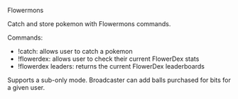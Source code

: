 Flowermons

Catch and store pokemon with Flowermons commands.

Commands:
- !catch: allows user to catch a pokemon
- !flowerdex: allows user to check their current FlowerDex stats
- !flowerdex leaders: returns the current FlowerDex leaderboards

Supports a sub-only mode.
Broadcaster can add balls purchased for bits for a given user.
